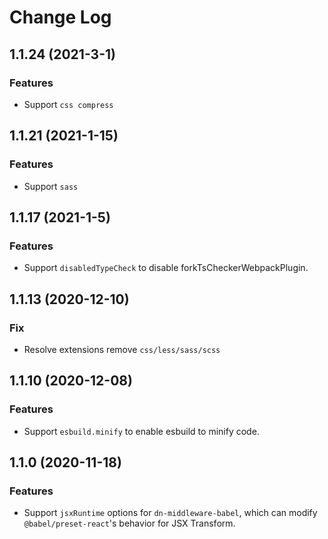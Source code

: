 # Change Log

## 1.1.24 (2021-3-1)

### Features

- Support `css compress`

## 1.1.21 (2021-1-15)

### Features

- Support `sass`

## 1.1.17 (2021-1-5)

### Features

- Support `disabledTypeCheck` to disable forkTsCheckerWebpackPlugin.

## 1.1.13 (2020-12-10)

### Fix

- Resolve extensions remove `css/less/sass/scss`

## 1.1.10 (2020-12-08)

### Features

- Support `esbuild.minify` to enable esbuild to minify code.

## 1.1.0 (2020-11-18)

### Features

- Support `jsxRuntime` options for `dn-middleware-babel`, which can modify `@babel/preset-react`'s behavior for JSX Transform.
